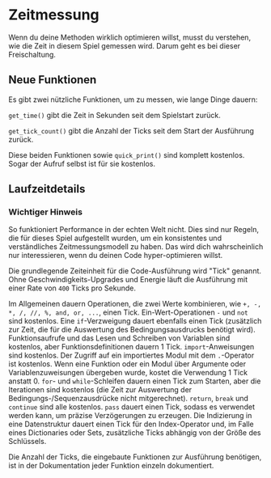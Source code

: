 # Zeitmessung
Wenn du deine Methoden wirklich optimieren willst, musst du verstehen, wie die Zeit in diesem Spiel gemessen wird. Darum geht es bei dieser Freischaltung.

## Neue Funktionen
Es gibt zwei nützliche Funktionen, um zu messen, wie lange Dinge dauern:

`get_time()` gibt die Zeit in Sekunden seit dem Spielstart zurück.

`get_tick_count()` gibt die Anzahl der Ticks seit dem Start der Ausführung zurück.

Diese beiden Funktionen sowie `quick_print()` sind komplett kostenlos. Sogar der Aufruf selbst ist für sie kostenlos.

## Laufzeitdetails

### Wichtiger Hinweis
So funktioniert Performance in der echten Welt nicht. Dies sind nur Regeln, die für dieses Spiel aufgestellt wurden, um ein konsistentes und verständliches Zeitmessungsmodell zu haben.
Das wird dich wahrscheinlich nur interessieren, wenn du deinen Code hyper-optimieren willst.


Die grundlegende Zeiteinheit für die Code-Ausführung wird "Tick" genannt. Ohne Geschwindigkeits-Upgrades und Energie läuft die Ausführung mit einer Rate von `400` Ticks pro Sekunde.

Im Allgemeinen dauern Operationen, die zwei Werte kombinieren, wie `+, -, *, /, //, %, and, or, ...`, einen Tick.
Ein-Wert-Operationen `-` und `not` sind kostenlos.
Eine `if`-Verzweigung dauert ebenfalls einen Tick (zusätzlich zur Zeit, die für die Auswertung des Bedingungsausdrucks benötigt wird).
Funktionsaufrufe und das Lesen und Schreiben von Variablen sind kostenlos, aber Funktionsdefinitionen dauern 1 Tick.
`import`-Anweisungen sind kostenlos.
Der Zugriff auf ein importiertes Modul mit dem `.`-Operator ist kostenlos.
Wenn eine Funktion oder ein Modul über Argumente oder Variablenzuweisungen übergeben wurde, kostet die Verwendung 1 Tick anstatt 0.
`for`- und `while`-Schleifen dauern einen Tick zum Starten, aber die Iterationen sind kostenlos (die Zeit zur Auswertung der Bedingungs-/Sequenzausdrücke nicht mitgerechnet).
`return`, `break` und `continue` sind alle kostenlos.
`pass` dauert einen Tick, sodass es verwendet werden kann, um präzise Verzögerungen zu erzeugen.
Die Indizierung in eine Datenstruktur dauert einen Tick für den Index-Operator und, im Falle eines Dictionaries oder Sets, zusätzliche Ticks abhängig von der Größe des Schlüssels.

Die Anzahl der Ticks, die eingebaute Funktionen zur Ausführung benötigen, ist in der Dokumentation jeder Funktion einzeln dokumentiert.